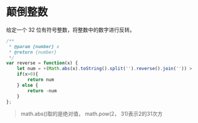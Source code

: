 # 颠倒整数
给定一个 32 位有符号整数，将整数中的数字进行反转。
```javascript
/**
 * @param {number} x
 * @return {number}
 */
var reverse = function(x) {
    let num = +(Math.abs(x).toString().split('').reverse().join('')) > Math.pow(2, 31) ? 0 : +(Math.abs(x).toString().split('').reverse().join(''));
    if(x>0){
        return num
    } else {
        return -num
    }
};
```
> math.abs()取的是绝对值， math.pow(2， 31)表示2的31次方
